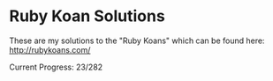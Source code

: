 Ruby Koan Solutions
===================

These are my solutions to the "Ruby Koans" which can be found here: http://rubykoans.com/

Current Progress: 23/282
